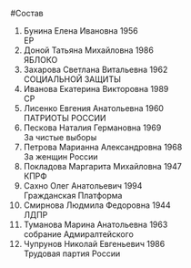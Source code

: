 #Состав
1. Бунина Елена Ивановна 1956   
    ЕР
2. Доной Татьяна Михайловна 1986   
    ЯБЛОКО
3. Захарова Светлана Витальевна 1962   
    СОЦИАЛЬНОЙ ЗАЩИТЫ
4. Иванова Екатерина Викторовна 1989   
    СР
5. Лисенко Евгения Анатольевна 1960   
    ПАТРИОТЫ РОССИИ
6. Пескова Наталия Германовна 1969   
    За чистые выборы
7. Петрова Марианна Александровна 1968   
    За женщин России
8. Покладова Маргарита Михайловна 1947   
    КПРФ
9. Сахно Олег Анатольевич 1994   
    Гражданская Платформа
10. Смирнова Людмила Федоровна 1944   
    ЛДПР
11. Туманова Марина Анатольевна 1963   
    собрание Адмиралтейского
12. Чупрунов Николай Евгеньевич 1986   
    Трудовая партия России
